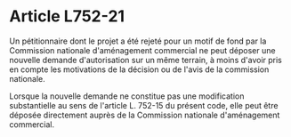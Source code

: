 # Article L752-21

<p>Un pétitionnaire dont le projet a été rejeté pour un motif de fond par la Commission nationale d'aménagement commercial ne peut déposer une nouvelle demande d'autorisation sur un même terrain, à moins d'avoir pris en compte les motivations de la décision ou de l'avis de la commission nationale.</p><p>Lorsque la nouvelle demande ne constitue pas une modification substantielle au sens de l'article L. 752-15 du présent code, elle peut être déposée directement auprès de la Commission nationale d'aménagement commercial.</p>